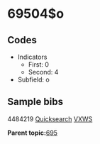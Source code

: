 # 69504$o

## Codes

-   Indicators
    -   First: 0
    -   Second: 4
-   Subfield: o

## Sample bibs

4484219 [Quicksearch](https://search.library.yale.edu/catalog/4484219) [VXWS](http://prodorbis.library.yale.edu:7014/vxws/GetHoldingsService?bibId=4484219)

**Parent topic:**[695](../../tags/695/695.md)

